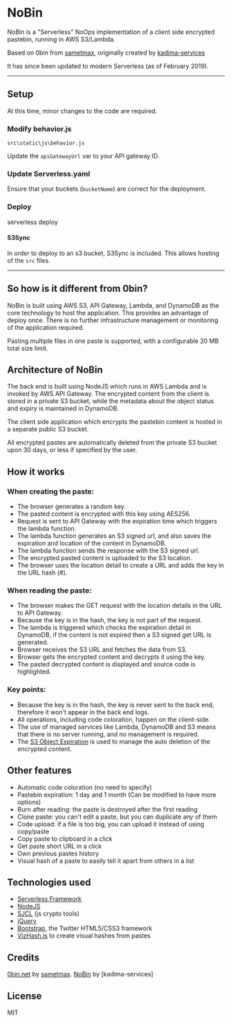 # NoBin
NoBin is a "Serverless" NoOps implementation of a client side encrypted pastebin, running in AWS S3/Lambda.

Based on 0bin from [sametmax](https://github.com/sametmax/0bin), originally created by [kadima-services](https://github.com/kadima-services/NoBin)

It has since been updated to modern Serverless (as of February 2019).

----
## Setup
At this time, minor changes to the code are required.

### Modify behavior.js
`src\static\js\behavior.js`

Update the `apiGatewayUrl` var to your API gateway ID.

### Update Serverless.yaml
Ensure that your buckets (`bucketName`) are correct for the deployment.

### Deploy
serverless deploy

#### S3Sync
In order to deploy to an s3 bucket, S3Sync is included. This allows hosting of the `src` files.

----
## So how is it different from 0bin?

NoBin is built using AWS S3, API Gateway, Lambda, and DynamoDB as the core technology to host the application. This provides an advantage of deploy once. There is no further infrastructure management or monitoring of the application required.

Pasting multiple files in one paste is supported, with a configurable 20 MB total size limit.

## Architecture of NoBin

The back end is built using NodeJS which runs in AWS Lambda and is invoked by AWS API Gateway. The encrypted content from the client is stored in a private S3 bucket, while the metadata about the object status and expiry is maintained in DynamoDB.

The client side application which encrypts the pastebin content is hosted in a separate public S3 bucket.

All encrypted pastes are automatically deleted from the private S3 bucket upon 30 days, or less if specified by the user.

## How it works

### When creating the paste:
* The browser generates a random key.
* The pasted content is encrypted with this key using AES256.
* Request is sent to API Gateway with the expiration time which triggers the lambda function.
* The lambda function generates an S3 signed url, and also saves the expiration and location of the content in DynamoDB.
* The lambda function sends the response with the S3 signed url.
* The encrypted pasted content is uploaded to the S3 location.
* The browser uses the location detail to create a URL and adds the key in the URL hash (#).

### When reading the paste:
* The browser makes the GET request with the location details in the URL to API Gateway.
* Because the key is in the hash, the key is not part of the request.
* The lambda is triggered which checks the expiration detail in DynamoDB, if the content is not expired then a S3 signed get URL is generated.
* Browser receives the S3 URL and fetches the data from S3.
* Browser gets the encrypted content and decrypts it using the key.
* The pasted decrypted content is displayed and source code is highlighted.


### Key points:
* Because the key is in the hash, the key is never sent to the back end, therefore it won't appear in the back end logs.
* All operations, including code coloration, happen on the client-side.
* The use of managed services like Lambda, DynamoDB and S3 means that there is no server running, and no management is required.
* The [S3 Object Expiration](https://aws.amazon.com/blogs/aws/amazon-s3-object-expiration/) is used to manage the auto deletion of the encrypted content.

## Other features
* Automatic code coloration (no need to specify)
* Pastebin expiration: 1 day and 1 month (Can be modified to have more options)
* Burn after reading: the paste is destroyed after the first reading
* Clone paste: you can't edit a paste, but you can duplicate any of them
* Code upload: if a file is too big, you can upload it instead of using copy/paste
* Copy paste to clipboard in a click
* Get paste short URL in a click
* Own previous pastes history
* Visual hash of a paste to easily tell it apart from others in a list

## Technologies used
* [Serverless Framework](https://github.com/serverless/serverless)
* [NodeJS](http://nodejs.org/)
* [SJCL](http://crypto.stanford.edu/sjcl/) (js crypto tools)
* [jQuery](http://jquery.com/)
* [Bootstrap](http://twitter.github.com/bootstrap/), the Twitter HTML5/CSS3 framework
* [VizHash.js](https://github.com/sametmax/VizHash.js) to create visual hashes from pastes

## Credits
[0bin.net](http://0bin.net/) by [sametmax](https://github.com/sametmax/0bin).
[NoBin](https://github.com/kadima-services/NoBin) by [kadima-services]


## License
MIT
